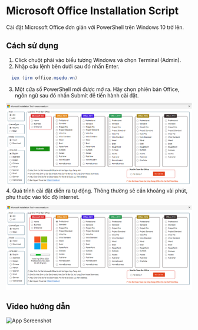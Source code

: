 
# Microsoft Office Installation Script

Cài đặt Microsoft Office đơn giản với PowerShell trên Windows 10 trở lên.


## Cách sử dụng

1. Click chuột phải vào biểu tượng Windows và chọn Terminal (Admin).
2. Nhập câu lệnh bên dưới sau đó nhấn Enter.

```ps1
  iex (irm office.msedu.vn)
```
3. Một cửa sổ PowerShell mới được mở ra. Hãy chọn phiên bản Office, ngôn ngữ sau đó nhấn Submit để tiến hành cài đặt.


![App Screenshot](https://raw.githubusercontent.com/mseduvn/msoffice/refs/heads/main/Files/msedu_installoffice.png
)
4. Quá trình cài đặt diễn ra tự động. Thông thường sẽ cần khoảng vài phút, phụ thuộc vào tốc độ internet.

![App Screenshot](https://raw.githubusercontent.com/mseduvn/msoffice/refs/heads/main/Files/msedu_installoffice1.png
)
## Video hướng dẫn

![App Screenshot](https://raw.githubusercontent.com/mseduvn/msoffice/refs/heads/main/Files/installoffice.gif)
